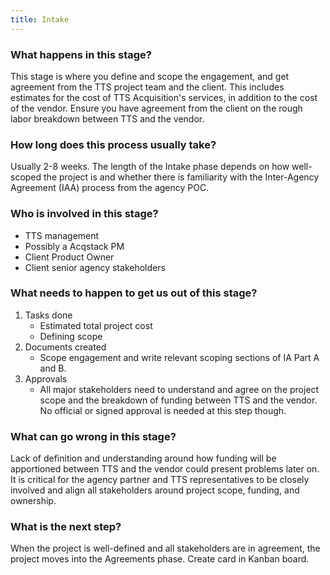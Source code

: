 ```yaml
---
title: Intake
---
```


### What happens in this stage?

This stage is where you define and scope the engagement, and get agreement from the TTS project team and the client. This includes estimates for the cost of TTS Acquisition's services, in addition to the cost of the vendor. Ensure you have agreement from the client on the rough labor breakdown between TTS and the vendor.

### How long does this process usually take?

Usually 2-8 weeks. The length of the Intake phase depends on how well-scoped the project is and whether there is familiarity with the Inter-Agency Agreement (IAA) process from the agency POC.

### Who is involved in this stage?

- TTS management
- Possibly a Acqstack PM
- Client Product Owner
- Client senior agency stakeholders

### What needs to happen to get us out of this stage? 

1. Tasks done
	- Estimated total project cost
	-	Defining scope
2. Documents created
	- Scope engagement and write relevant scoping sections of IA Part A and B.
3. Approvals
	- All major stakeholders need to understand and agree on the project scope and the breakdown of funding between TTS and the vendor. No official or signed approval is needed at this step though.

### What can go wrong in this stage? 

Lack of definition and understanding around how funding will be apportioned between TTS and the vendor could present problems later on. It is critical for the agency partner and TTS representatives to be closely involved and align all stakeholders around project scope, funding, and ownership.

### What is the next step?

When the project is well-defined and all stakeholders are in agreement, the project moves into the Agreements phase. Create card in Kanban board.